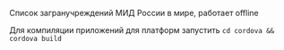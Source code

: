 Список загранучреждений МИД России в мире, работает offline

Для компиляции приложений для платформ запустить ````cd cordova && cordova build````
